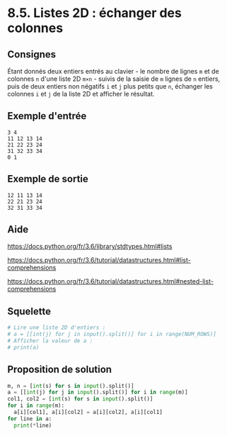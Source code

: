 # 8.5. Listes 2D : échanger des colonnes

## Consignes

Étant donnés deux entiers entrés au clavier - le nombre de lignes `m` et de colonnes `n` d'une liste 2D `m×n` - suivis de la saisie de `m` lignes de `n` entiers, puis de deux entiers non négatifs `i` et `j` plus petits que `n`, échanger les colonnes `i` et `j` de la liste 2D et afficher le résultat.

## Exemple d'entrée

```
3 4
11 12 13 14
21 22 23 24
31 32 33 34
0 1
```

## Exemple de sortie

```
12 11 13 14
22 21 23 24
32 31 33 34
```

## Aide

https://docs.python.org/fr/3.6/library/stdtypes.html#lists

https://docs.python.org/fr/3.6/tutorial/datastructures.html#list-comprehensions

https://docs.python.org/fr/3.6/tutorial/datastructures.html#nested-list-comprehensions

## Squelette

```python
# Lire une liste 2D d'entiers :
# a = [[int(j) for j in input().split()] for i in range(NUM_ROWS)]
# Afficher la valeur de a :
# print(a)
```

## Proposition de solution

```python
m, n = [int(s) for s in input().split()]
a = [[int(j) for j in input().split()] for i in range(m)]
col1, col2 = [int(s) for s in input().split()]
for i in range(m):
  a[i][col1], a[i][col2] = a[i][col2], a[i][col1]
for line in a:
  print(*line)
```


